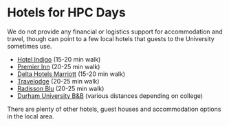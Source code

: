 # Hotels for HPC Days

We do not provide any financial or logistics support for accommodation and travel, though can point to a few local hotels that guests to the University sometimes use.

 - [Hotel Indigo](https://durham.hotelindigo.com) (15-20 min walk)
 - [Premier Inn](https://www.premierinn.com/gb/en/hotels/england/county-durham/durham/durham-city-centre-walkergate.html) (20-25 min walk)
 - [Delta Hotels Marriott](https://www.marriott.com/en-gb/hotels/ncldd-delta-hotels-durham-royal-county/overview/) (15-20 min walk)
 - [Travelodge](https://www.travelodge.co.uk/hotels/204/Durham-hotel) (20-25 min walk)
 - [Radisson Blu](https://www.radissonhotels.com/en-us/hotels/radisson-blu-durham) (20-25 min walk)
 - [Durham University B&B](https://www.durham.ac.uk/event-durham/) (various distances depending on college)

There are plenty of other hotels, guest houses and accommodation options in the local area.

